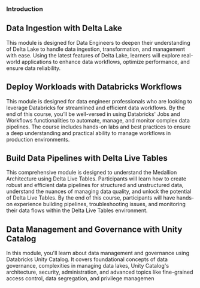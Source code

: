 ### Introduction

## Data Ingestion with Delta Lake

This module is designed for Data Engineers to deepen their understanding of Delta Lake to handle data ingestion, transformation, and management with ease. Using the latest features of Delta Lake, learners will explore real-world applications to enhance data workflows, optimize performance, and ensure data reliability.

## Deploy Workloads with Databricks Workflows

This module is designed for data engineer professionals who are looking to leverage Databricks for streamlined and efficient data workflows. By the end of this course, you’ll be well-versed in using Databricks' Jobs and Workflows functionalities to automate, manage, and monitor complex data pipelines. The course includes hands-on labs and best practices to ensure a deep understanding and practical ability to manage workflows in production environments.

## Build Data Pipelines with Delta Live Tables

This comprehensive module is designed to understand the Medallion Architecture using Delta Live Tables. Participants will learn how to create robust and efficient data pipelines for structured and unstructured data, understand the nuances of managing data quality, and unlock the potential of Delta Live Tables. By the end of this course, participants will have hands-on experience building pipelines, troubleshooting issues, and monitoring their data flows within the Delta Live Tables environment.

## Data Management and Governance with Unity Catalog

In this module, you'll learn about data management and governance using Databricks Unity Catalog. It covers foundational concepts of data governance, complexities in managing data lakes, Unity Catalog's architecture, security, administration, and advanced topics like fine-grained access control, data segregation, and privilege managemen
